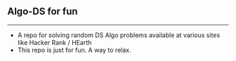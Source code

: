 ## Algo-DS for fun
---
- A repo for solving random DS Algo problems available at various sites like Hacker Rank / HEarth
- This repo is just for fun. A way to relax.

